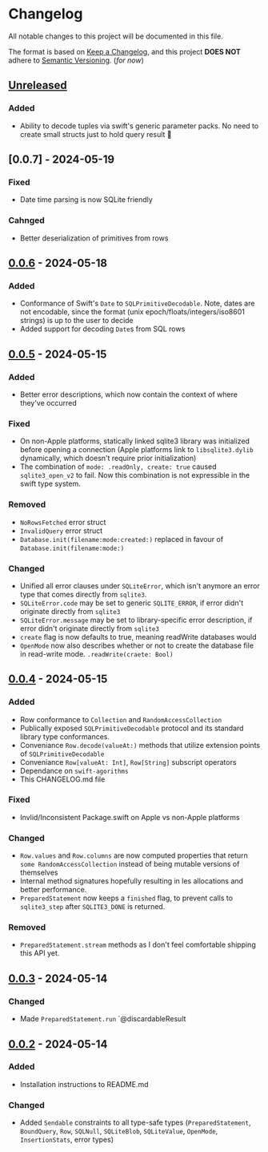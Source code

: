# Changelog

All notable changes to this project will be documented in this file.

The format is based on [Keep a Changelog](https://keepachangelog.com/en/1.1.0/),
and this project **DOES NOT** adhere to [Semantic Versioning](https://semver.org/spec/v2.0.0.html). (_for now_)

## [Unreleased]

### Added
- Ability to decode tuples via swift's generic parameter packs. No need to create small structs just to hold query result 🎉

## [0.0.7] - 2024-05-19

### Fixed
- Date time parsing is now SQLite friendly

### Cahnged
- Better deserialization of primitives from rows

## [0.0.6] - 2024-05-18

### Added
- Conformance of Swift's `Date` to `SQLPrimitiveDecodable`. Note, dates are not encodable, since the format (unix epoch/floats/integers/iso8601 strings) is up to the user to decide
- Added support for decoding `Date`s from SQL rows

## [0.0.5] - 2024-05-15

### Added
- Better error descriptions, which now contain the context of where they've occurred

### Fixed
- On non-Apple platforms, statically linked sqlite3 library was initialized before opening a connection (Apple platforms link to `libsqlite3.dylib` dynamically, which doesn't require prior initialization)
- The combination of `mode: .readOnly, create: true` caused `sqlite3_open_v2` to fail. Now this combination is not expressible in the swift type system.

### Removed
- `NoRowsFetched` error struct
- `InvalidQuery` error struct
- `Database.init(filename:mode:created:)` replaced in favour of `Database.init(filename:mode:)`

### Changed
- Unified all error clauses under `SQLiteError`, which isn't anymore an error type that comes directly from `sqlite3`.
- `SQLiteError.code` may be set to generic `SQLITE_ERROR`, if error didn't originate directly from `sqlite3`
- `SQLiteError.message` may be set to library-specific error description, if error didn't originate directly from `sqlite3`
- `create` flag is now defaults to true, meaning readWrite databases would
- `OpenMode` now also describes whether or not to create the database file in read-write mode. `.readWrite(craete: Bool)`

## [0.0.4] - 2024-05-15

### Added

- Row conformance to `Collection` and `RandomAccessCollection`
- Publically exposed `SQLPrimitiveDecodable` protocol and its standard library type conformances.
- Conveniance `Row.decode(valueAt:)` methods that utilize extension points of `SQLPrimitiveDecodable`
- Conveniance `Row[valueAt: Int]`, `Row[String]` subscript operators
- Dependance on `swift-agorithms`
- This CHANGELOG.md file

### Fixed

- Invlid/Inconsistent Package.swift on Apple vs non-Apple platforms

### Changed

- `Row.values` and `Row.columns` are now computed properties that return `some RandomAccessCollection` instead of being mutable versions of themselves
- Internal method signatures hopefully resulting in les allocations and better performance.
- `PreparedStatement` now keeps a `finished` flag, to prevent calls to `sqlite3_step` after `SQLITE3_DONE` is returned.

### Removed

- `PreparedStatement.stream` methods as I don't feel comfortable shipping this API yet.

## [0.0.3] - 2024-05-14

### Changed
- Made `PreparedStatement.run` `@discardableResult

## [0.0.2] - 2024-05-14

### Added
- Installation instructions to README.md

### Changed
- Added `Sendable` constraints to all type-safe types (`PreparedStatement`, `BoundQuery`, `Row`, `SQLNull`, `SQLiteBlob`, `SQLiteValue`, `OpenMode`, `InsertionStats`, error types)

[unreleased]: https://github.com/malien/raw-dawg.swift/compare/0.0.7...HEAD
[0.0.6]: https://github.com/malien/raw-dawg.swift/compare/0.0.6...0.0.7
[0.0.6]: https://github.com/malien/raw-dawg.swift/compare/0.0.5...0.0.6
[0.0.5]: https://github.com/malien/raw-dawg.swift/compare/0.0.4...0.0.5
[0.0.4]: https://github.com/malien/raw-dawg.swift/compare/0.0.3...0.0.4
[0.0.3]: https://github.com/malien/raw-dawg.swift/compare/0.0.2...0.0.3
[0.0.2]: https://github.com/malien/raw-dawg.swift/compare/0.0.1...0.0.2
[0.0.1]: https://github.com/malien/raw-dawg.swift/releases/tag/0.0.1
